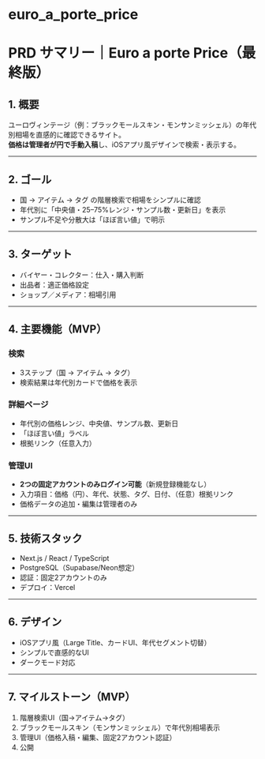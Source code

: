 # euro_a_porte_price
# PRD サマリー｜Euro a porte Price（最終版）

## 1. 概要
ユーロヴィンテージ（例：ブラックモールスキン・モンサンミッシェル）の年代別相場を直感的に確認できるサイト。  
**価格は管理者が円で手動入稿**し、iOSアプリ風デザインで検索・表示する。  

---

## 2. ゴール
- 国 → アイテム → タグ の階層検索で相場をシンプルに確認  
- 年代別に「中央値・25–75%レンジ・サンプル数・更新日」を表示  
- サンプル不足や分散大は「ほぼ言い値」で明示  

---

## 3. ターゲット
- バイヤー・コレクター：仕入・購入判断  
- 出品者：適正価格設定  
- ショップ／メディア：相場引用  

---

## 4. 主要機能（MVP）

### 検索
- 3ステップ（国 → アイテム → タグ）  
- 検索結果は年代別カードで価格を表示  

### 詳細ページ
- 年代別の価格レンジ、中央値、サンプル数、更新日  
- 「ほぼ言い値」ラベル  
- 根拠リンク（任意入力）  

### 管理UI
- **2つの固定アカウントのみログイン可能**（新規登録機能なし）  
- 入力項目：価格（円）、年代、状態、タグ、日付、（任意）根拠リンク  
- 価格データの追加・編集は管理者のみ  

---

## 5. 技術スタック
- Next.js / React / TypeScript  
- PostgreSQL（Supabase/Neon想定）  
- 認証：固定2アカウントのみ  
- デプロイ：Vercel  

---

## 6. デザイン
- iOSアプリ風（Large Title、カードUI、年代セグメント切替）  
- シンプルで直感的なUI  
- ダークモード対応  

---

## 7. マイルストーン（MVP）
1. 階層検索UI（国→アイテム→タグ）  
2. ブラックモールスキン（モンサンミッシェル）で年代別相場表示  
3. 管理UI（価格入稿・編集、固定2アカウント認証）  
4. 公開  
